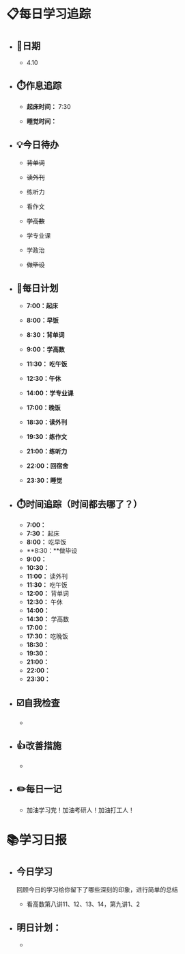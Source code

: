# 📋每日学习追踪

- ## 📆日期

  - 4.10

- ## ⏱️作息追踪

  - **起床时间：** 7:30

  - **睡觉时间：**

- ## 💡今日待办

  - ~~背单词~~

  - ~~读外刊~~

  - 练听力

  - 看作文

  - ~~学高数~~

  - 学专业课

  - 学政治

  - ~~做毕设~~

- ## 📝每日计划

  - **7:00：起床**

  - **8:00：早饭**

  - **8:30：背单词**

  - **9:00：学高数**

  - **11:30： 吃午饭**

  - **12:30：午休**

  - **14:00：学专业课**

  - **17:00：晚饭**

  - **18:30：读外刊**

  - **19:30：练作文**

  - **21:00：练听力**

  - **22:00：回宿舍**

  - **23:30：睡觉**

- ## ⏱️时间追踪（时间都去哪了？）

  - **7:00：**
  - **7:30：** 起床
  - **8:00：** 吃早饭
  - **8:30：**做毕设
  - **9:00：** 
  - **10:30：** 
  - **11:00：** 读外刊
  - **11:30：** 吃午饭
  - **12:00：** 背单词
  - **12:30：** 午休
  - **14:00：**
  - **14:30：** 学高数
  - **17:00：**
  - **17:30：** 吃晚饭
  - **18:30：**
  - **19:30：**
  - **21:00：**
  - **22:00：**
  - **23:30：**

- ## ☑️自我检查

  - 

- ## 👍改善措施

  - 

- ## ✏️每日一记

  - 加油学习党！加油考研人！加油打工人！

# 📚学习日报

- ## 今日学习

  回顾今日的学习给你留下了哪些深刻的印象，进行简单的总结

  - 看高数第八讲11、12、13、14，第九讲1、2

- ## 明日计划：
  
  - 